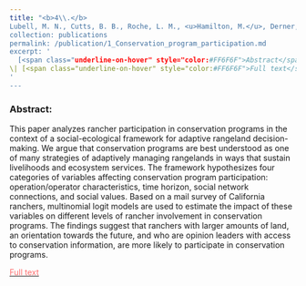 ```yaml
---
title: "<b>4\\.</b> 
Lubell, M. N., Cutts, B. B., Roche, L. M., <u>Hamilton, M.</u>, Derner, J. D., Kachergis, E., & Tate, K. W. (2013). **Conservation program participation and adaptive rangeland decision-making.** Rangeland Ecology and Management 66(6):609-620.
collection: publications
permalink: /publication/1_Conservation_program_participation.md
excerpt: '
  [<span class="underline-on-hover" style="color:#FF6F6F">Abstract</span>](../publication/1_Conservation_program_participation)
\| [<span class="underline-on-hover" style="color:#FF6F6F">Full text</span>](http://www.bioone.org/doi/abs/10.2111/rem-d-13-00025.1)
'
---
```



### Abstract:

This paper analyzes rancher participation in conservation programs in the context of a social-ecological framework for adaptive rangeland decision-making. We argue that conservation programs are best understood as one of many strategies of adaptively managing rangelands in ways that sustain livelihoods and ecosystem services. The framework hypothesizes four categories of variables affecting conservation program participation: operation/operator characteristics, time horizon, social network connections, and social values. Based on a mail survey of California ranchers, multinomial logit models are used to estimate the impact of these variables on different levels of rancher involvement in conservation programs. The findings suggest that ranchers with larger amounts of land, an orientation towards the future, and who are opinion leaders with access to conservation information, are more likely to participate in conservation programs.



[<span class="underline-on-hover" style="color:#FF6F6F">Full text</span>](http://www.bioone.org/doi/abs/10.2111/rem-d-13-00025.1)
